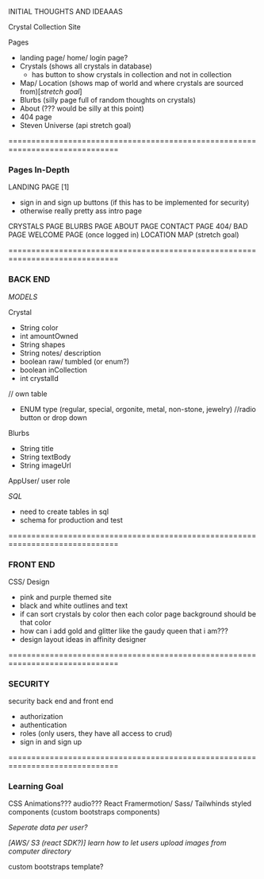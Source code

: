 INITIAL THOUGHTS AND IDEAAAS

Crystal Collection Site

Pages
- landing page/ home/ login page?
- Crystals (shows all crystals in database)
    - has button to show crystals in collection and not in collection
- Map/ Location (shows map of world and where crystals are sourced from)[*stretch goal*]
- Blurbs (silly page full of random thoughts on crystals)
- About (??? would be silly at this point)
- 404 page
- Steven Universe (api stretch goal)

==============================================================================

### Pages In-Depth ###

LANDING PAGE [1]
- sign in and sign up buttons (if this has to be implemented for security)
- otherwise really pretty ass intro page

CRYSTALS PAGE 
BLURBS PAGE
ABOUT PAGE
CONTACT PAGE
404/ BAD PAGE
WELCOME PAGE (once logged in)
LOCATION MAP (stretch goal)

==============================================================================

### BACK END ###

*MODELS*

Crystal 
- String color
- int amountOwned 
- String shapes 
- String notes/ description
- boolean raw/ tumbled (or enum?)
- boolean inCollection
- int crystalId

// own table
- ENUM type (regular, special, orgonite, metal, non-stone, jewelry) //radio button or drop down

Blurbs
- String title
- String textBody
- String imageUrl

AppUser/ user role


*SQL*
- need to create tables in sql 
- schema for production and test 

==============================================================================

### FRONT END ### 

CSS/ Design
- pink and purple themed site 
- black and white outlines and text
- if can sort crystals by color then each color page background should be that color
- how can i add gold and glitter like the gaudy queen that i am???
- design layout ideas in affinity designer

==============================================================================

### SECURITY ###

security back end and front end
- authorization 
- authentication 
- roles (only users, they have all access to crud)
- sign in and sign up

==============================================================================

### Learning Goal ### 

CSS Animations???
audio??? React
Framermotion/ Sass/ Tailwhinds
styled components (custom bootstraps components)

*Seperate data per user?*

*[AWS/ S3 (react SDK?)] learn how to let users upload images from computer directory*

custom bootstraps template?

